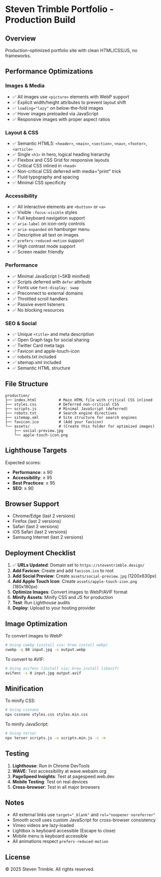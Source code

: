 # Steven Trimble Portfolio - Production Build

## Overview
Production-optimized portfolio site with clean HTML/CSS/JS, no frameworks.

## Performance Optimizations

### Images & Media
- ✅ All images use `<picture>` elements with WebP support
- ✅ Explicit width/height attributes to prevent layout shift
- ✅ `loading="lazy"` on below-the-fold images
- ✅ Hover images preloaded via JavaScript
- ✅ Responsive images with proper aspect ratios

### Layout & CSS
- ✅ Semantic HTML5: `<header>`, `<main>`, `<section>`, `<nav>`, `<footer>`, `<article>`
- ✅ Single `<h1>` in hero, logical heading hierarchy
- ✅ Flexbox and CSS Grid for responsive layouts
- ✅ Critical CSS inlined in `<head>`
- ✅ Non-critical CSS deferred with media="print" trick
- ✅ Fluid typography and spacing
- ✅ Minimal CSS specificity

### Accessibility
- ✅ All interactive elements are `<button>` or `<a>`
- ✅ Visible `:focus-visible` styles
- ✅ Full keyboard navigation support
- ✅ `aria-label` on icon-only controls
- ✅ `aria-expanded` on hamburger menu
- ✅ Descriptive alt text on images
- ✅ `prefers-reduced-motion` support
- ✅ High contrast mode support
- ✅ Screen reader friendly

### Performance
- ✅ Minimal JavaScript (~5KB minified)
- ✅ Scripts deferred with `defer` attribute
- ✅ Fonts use `font-display: swap`
- ✅ Preconnect to external domains
- ✅ Throttled scroll handlers
- ✅ Passive event listeners
- ✅ No blocking resources

### SEO & Social
- ✅ Unique `<title>` and meta description
- ✅ Open Graph tags for social sharing
- ✅ Twitter Card meta tags
- ✅ Favicon and apple-touch-icon
- ✅ robots.txt included
- ✅ sitemap.xml included
- ✅ Semantic HTML structure

## File Structure

```
production/
├── index.html          # Main HTML file with critical CSS inlined
├── styles.css          # Deferred non-critical CSS
├── scripts.js          # Minimal JavaScript (deferred)
├── robots.txt          # Search engine directives
├── sitemap.xml         # Site structure for search engines
├── favicon.ico         # (Add your favicon)
└── assets/             # (Create this folder for optimized images)
    ├── social-preview.jpg
    └── apple-touch-icon.png
```

## Lighthouse Targets

Expected scores:
- **Performance**: ≥ 90
- **Accessibility**: ≥ 95
- **Best Practices**: ≥ 95
- **SEO**: ≥ 90

## Browser Support

- Chrome/Edge (last 2 versions)
- Firefox (last 2 versions)
- Safari (last 2 versions)
- iOS Safari (last 2 versions)
- Samsung Internet (last 2 versions)

## Deployment Checklist

1. ✅ **URLs Updated**: Domain set to `https://steventrimble.design/`
2. **Add Favicon**: Create and add `favicon.ico` to root
3. **Add Social Preview**: Create `assets/social-preview.jpg` (1200x630px)
4. **Add Apple Touch Icon**: Create `assets/apple-touch-icon.png` (180x180px)
5. **Optimize Images**: Convert images to WebP/AVIF format
6. **Minify Assets**: Minify CSS and JS for production
7. **Test**: Run Lighthouse audits
8. **Deploy**: Upload to your hosting provider

## Image Optimization

To convert images to WebP:
```bash
# Using cwebp (install via: brew install webp)
cwebp -q 80 input.jpg -o output.webp
```

To convert to AVIF:
```bash
# Using avifenc (install via: brew install libavif)
avifenc -s 0 input.jpg output.avif
```

## Minification

To minify CSS:
```bash
# Using cssnano
npx cssnano styles.css styles.min.css
```

To minify JavaScript:
```bash
# Using terser
npx terser scripts.js -o scripts.min.js -c -m
```

## Testing

1. **Lighthouse**: Run in Chrome DevTools
2. **WAVE**: Test accessibility at wave.webaim.org
3. **PageSpeed Insights**: Test at pagespeed.web.dev
4. **Mobile Testing**: Test on real devices
5. **Cross-browser**: Test in all major browsers

## Notes

- All external links use `target="_blank"` and `rel="noopener noreferrer"`
- Smooth scroll uses custom JavaScript for cross-browser consistency
- Vimeo videos are lazy-loaded
- Lightbox is keyboard accessible (Escape to close)
- Mobile menu is keyboard accessible
- All animations respect `prefers-reduced-motion`

## License

© 2025 Steven Trimble. All rights reserved.
